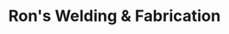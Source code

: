 ---
title: "Ron's Welding & Fabrication"
url: /denver/rons-welding-und-fabrication-decatur-street/
shop: Baustoffe
---